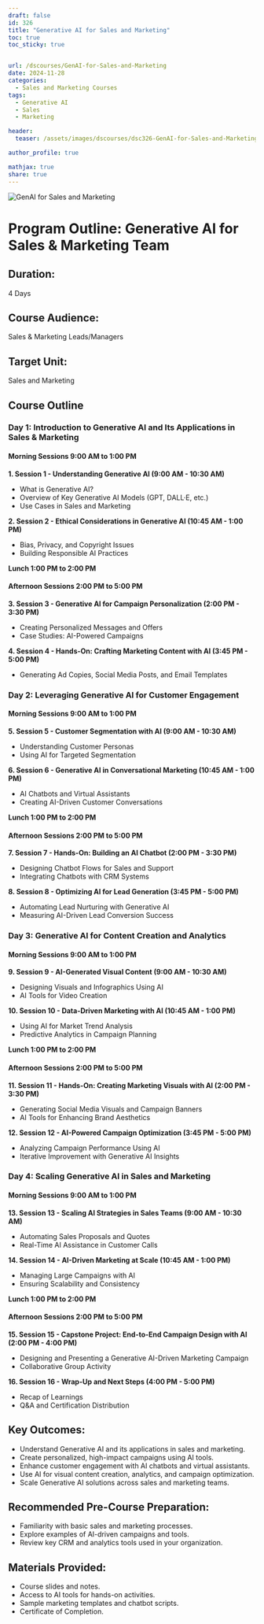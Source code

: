 ```yaml
---
draft: false
id: 326    
title: "Generative AI for Sales and Marketing"
toc: true
toc_sticky: true


url: /dscourses/GenAI-for-Sales-and-Marketing
date: 2024-11-28
categories:
  - Sales and Marketing Courses
tags: 
  - Generative AI
  - Sales
  - Marketing

header:
  teaser: /assets/images/dscourses/dsc326-GenAI-for-Sales-and-Marketing.jpg

author_profile: true

mathjax: true
share: true
---
```


![GenAI for Sales and Marketing](/assets/images/dscourses/dsc326-GenAI-for-Sales-and-Marketing.jpg)

# Program Outline: Generative AI for Sales & Marketing Team  

## Duration:  
4 Days  

## Course Audience:  
Sales & Marketing Leads/Managers  

## Target Unit:  
Sales and Marketing  

## Course Outline  

### Day 1: Introduction to Generative AI and Its Applications in Sales & Marketing  

#### Morning Sessions 9:00 AM to 1:00 PM  

**1. Session 1 - Understanding Generative AI (9:00 AM - 10:30 AM)**  
- What is Generative AI?  
- Overview of Key Generative AI Models (GPT, DALL·E, etc.)  
- Use Cases in Sales and Marketing  

**2. Session 2 - Ethical Considerations in Generative AI (10:45 AM - 1:00 PM)**  
- Bias, Privacy, and Copyright Issues  
- Building Responsible AI Practices  

**Lunch 1:00 PM to 2:00 PM**  

#### Afternoon Sessions 2:00 PM to 5:00 PM  

**3. Session 3 - Generative AI for Campaign Personalization (2:00 PM - 3:30 PM)**  
- Creating Personalized Messages and Offers  
- Case Studies: AI-Powered Campaigns  

**4. Session 4 - Hands-On: Crafting Marketing Content with AI (3:45 PM - 5:00 PM)**  
- Generating Ad Copies, Social Media Posts, and Email Templates  


### Day 2: Leveraging Generative AI for Customer Engagement  

#### Morning Sessions 9:00 AM to 1:00 PM  

**5. Session 5 - Customer Segmentation with AI (9:00 AM - 10:30 AM)**  
- Understanding Customer Personas  
- Using AI for Targeted Segmentation  

**6. Session 6 - Generative AI in Conversational Marketing (10:45 AM - 1:00 PM)**  
- AI Chatbots and Virtual Assistants  
- Creating AI-Driven Customer Conversations  

**Lunch 1:00 PM to 2:00 PM**  

#### Afternoon Sessions 2:00 PM to 5:00 PM  

**7. Session 7 - Hands-On: Building an AI Chatbot (2:00 PM - 3:30 PM)**  
- Designing Chatbot Flows for Sales and Support  
- Integrating Chatbots with CRM Systems  

**8. Session 8 - Optimizing AI for Lead Generation (3:45 PM - 5:00 PM)**  
- Automating Lead Nurturing with Generative AI  
- Measuring AI-Driven Lead Conversion Success  

### Day 3: Generative AI for Content Creation and Analytics  

#### Morning Sessions 9:00 AM to 1:00 PM  

**9. Session 9 - AI-Generated Visual Content (9:00 AM - 10:30 AM)**  
- Designing Visuals and Infographics Using AI  
- AI Tools for Video Creation  

**10. Session 10 - Data-Driven Marketing with AI (10:45 AM - 1:00 PM)**  
- Using AI for Market Trend Analysis  
- Predictive Analytics in Campaign Planning  

**Lunch 1:00 PM to 2:00 PM**  

#### Afternoon Sessions 2:00 PM to 5:00 PM  

**11. Session 11 - Hands-On: Creating Marketing Visuals with AI (2:00 PM - 3:30 PM)**  
- Generating Social Media Visuals and Campaign Banners  
- AI Tools for Enhancing Brand Aesthetics  

**12. Session 12 - AI-Powered Campaign Optimization (3:45 PM - 5:00 PM)**  
- Analyzing Campaign Performance Using AI  
- Iterative Improvement with Generative AI Insights  

### Day 4: Scaling Generative AI in Sales and Marketing  

#### Morning Sessions 9:00 AM to 1:00 PM  

**13. Session 13 - Scaling AI Strategies in Sales Teams (9:00 AM - 10:30 AM)**  
- Automating Sales Proposals and Quotes  
- Real-Time AI Assistance in Customer Calls  

**14. Session 14 - AI-Driven Marketing at Scale (10:45 AM - 1:00 PM)**  
- Managing Large Campaigns with AI  
- Ensuring Scalability and Consistency  

**Lunch 1:00 PM to 2:00 PM**  

#### Afternoon Sessions 2:00 PM to 5:00 PM  

**15. Session 15 - Capstone Project: End-to-End Campaign Design with AI (2:00 PM - 4:00 PM)**  
- Designing and Presenting a Generative AI-Driven Marketing Campaign  
- Collaborative Group Activity  

**16. Session 16 - Wrap-Up and Next Steps (4:00 PM - 5:00 PM)**  
- Recap of Learnings  
- Q&A and Certification Distribution  

## **Key Outcomes:**  
- Understand Generative AI and its applications in sales and marketing.  
- Create personalized, high-impact campaigns using AI tools.  
- Enhance customer engagement with AI chatbots and virtual assistants.  
- Use AI for visual content creation, analytics, and campaign optimization.  
- Scale Generative AI solutions across sales and marketing teams.  

## **Recommended Pre-Course Preparation:**  
- Familiarity with basic sales and marketing processes.  
- Explore examples of AI-driven campaigns and tools.  
- Review key CRM and analytics tools used in your organization.  

## **Materials Provided:**  
- Course slides and notes.  
- Access to AI tools for hands-on activities.  
- Sample marketing templates and chatbot scripts.  
- Certificate of Completion.  